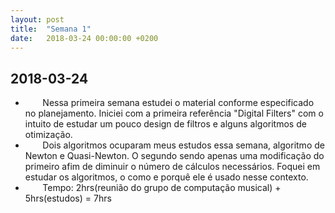 ```yaml
---
layout: post
title:  "Semana 1"
date:   2018-03-24 00:00:00 +0200
---
```


## 2018-03-24

* &nbsp;&nbsp;&nbsp;&nbsp;&nbsp;&nbsp; Nessa primeira semana estudei o material conforme especificado no planejamento. Iniciei com a primeira referência "Digital Filters" com o intuito de estudar um pouco design de filtros e alguns algoritmos de otimização.
* &nbsp;&nbsp;&nbsp;&nbsp;&nbsp;&nbsp; Dois algoritmos ocuparam meus estudos essa semana, algoritmo de Newton e Quasi-Newton. O segundo sendo apenas uma modificação do primeiro afim de diminuir o número de cálculos necessários. Foquei em estudar os algoritmos, o como e porquê ele é usado nesse contexto.
* &nbsp;&nbsp;&nbsp;&nbsp;&nbsp;&nbsp; Tempo: 2hrs(reunião do grupo de computação musical) + 5hrs(estudos) = 7hrs